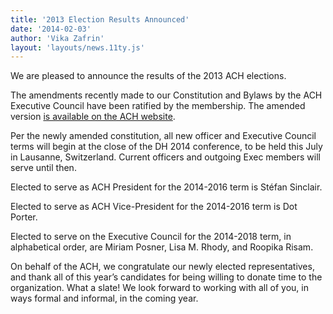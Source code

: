 ```yaml
---
title: '2013 Election Results Announced'
date: '2014-02-03'
author: 'Vika Zafrin'
layout: 'layouts/news.11ty.js'
---
```

We are pleased to announce the results of the 2013 ACH elections.

The amendments recently made to our Constitution and Bylaws by the ACH Executive Council have been ratified by the membership. The amended version [is available on the ACH website](/about/constitution/).

Per the newly amended constitution, all new officer and Executive Council terms will begin at the close of the DH 2014 conference, to be held this July in Lausanne, Switzerland. Current officers and outgoing Exec members will serve until then.

Elected to serve as ACH President for the 2014-2016 term is Stéfan Sinclair.

Elected to serve as ACH Vice-President for the 2014-2016 term is Dot Porter.

Elected to serve on the Executive Council for the 2014-2018 term, in alphabetical order, are Miriam Posner, Lisa M. Rhody, and Roopika Risam.

On behalf of the ACH, we congratulate our newly elected representatives, and thank all of this year’s candidates for being willing to donate time to the organization. What a slate! We look forward to working with all of you, in ways formal and informal, in the coming year.
